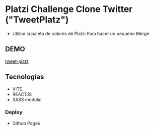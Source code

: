 # Platzi Challenge Clone Twitter ("TweetPlatz")

- Utilice la paleta de colores de Platzi Para hacer un pequeño Merge

## DEMO

[tweet-platz](https://miltondw.github.io/tweet-platz/ "tweet-platz")

## Tecnologías

- VITE
- REACTJS
- SASS modular

### Deploy

- Github Pages
